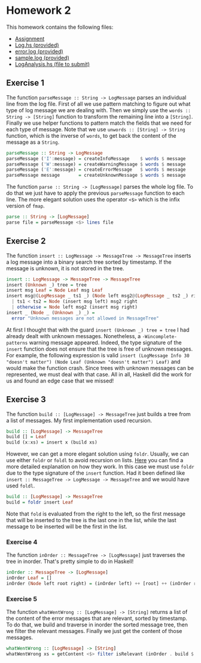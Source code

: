 # Homework 2

This homework contains the following files:
* [Assignment](assignment.pdf)
* [Log.hs (provided)](Log.hs)
* [error.log (provided)](error.log)
* [sample.log (provided)](sample.log)
* [LogAnalysis.hs (file to submit)](LogAnalysis.hs)

## Exercise 1

The function `parseMessage :: String -> LogMessage` parses an individual line from the log file. First of all we use pattern matching to figure out what type of log message we are dealing with. Then we simply use the `words :: String -> [String]` function to transform the remaining line into a `[String]`. Finally we use helper functions to pattern match the fields that we need for each type of message. Note that we use `unwords :: [String] -> String` function, which is the inverse of `words`, to get back the content of the message as a `String`.

```haskell
parseMessage :: String -> LogMessage
parseMessage ('I':message) = createInfoMessage    $ words $ message
parseMessage ('W':message) = createWarningMessage $ words $ message
parseMessage ('E':message) = createErrorMessage   $ words $ message
parseMessage message       = createUnknownMessage $ words $ message
```

The function `parse :: String -> [LogMessage]` parses the whole log file. To do that we just have to apply the previous `parseMessage` function to each line. The more elegant solution uses the operator `<$>` which is the infix version of `fmap`.

```haskell
parse :: String -> [LogMessage]
parse file = parseMessage <$> lines file
```

## Exercise 2

The function `insert :: LogMessage -> MessageTree -> MessageTree` inserts a log message into a binary search tree sorted by timestamp. If the message is unknown, it is not stored in the tree.

```haskell
insert :: LogMessage -> MessageTree -> MessageTree
insert (Unknown _) tree = tree
insert msg Leaf = Node Leaf msg Leaf
insert msg@(LogMessage _ ts1 _) (Node left msg2@(LogMessage _ ts2 _) right)
  | ts1 < ts2 = Node (insert msg left) msg2 right
  | otherwise = Node left msg2 (insert msg right)
insert _ (Node _ (Unknown _) _) =
  error "Unknown messages are not allowed in MessageTree"
```

At first I thought that with the guard `insert (Unknown _) tree = tree` I had already dealt with unknown messages. Nonetheless, a `-Wincomplete-patterns` warning message appeared. Indeed, the type signature of the `insert` function does not ensure that the tree is free of unknown messages. For example, the following expression is valid `insert (LogMessage Info 30 "doesn't matter") (Node Leaf (Unknown "doesn't matter") Leaf)` and would make the function crash. Since trees with unknown messages can be represented, we must deal with that case. All in all, Haskell did the work for us and found an edge case that we missed!

## Exercise 3

The function `build :: [LogMessage] -> MessageTree` just builds a tree from a list of messages. My first implementation used recursion.

```haskell
build :: [LogMessage] -> MessageTree
build [] = Leaf
build (x:xs) = insert x (build xs)
```

However, we can get a more elegant solution using `foldr`. Usually, we can use either `foldr` or `foldl` to avoid recursion on lists. [Here](https://gist.github.com/CMCDragonkai/9f5f75118dda10131764) you can find a more detailed explanation on how they work. In this case we must use `foldr` due to the type signature of the `insert` function. Had it been defined like `insert :: MessageTree -> LogMessage -> MessageTree` and we would have used `foldl`.

```haskell
build :: [LogMessage] -> MessageTree
build = foldr insert Leaf
```

Note that `fold` is evaluated from the right to the left, so the first message that will be inserted to the tree is the last one in the list, while the last message to be inserted will be the first in the list.

### Exercise 4

The function `inOrder :: MessageTree -> [LogMessage]` just traverses the tree in inorder. That's pretty simple to do in Haskell!

```haskell
inOrder :: MessageTree -> [LogMessage]
inOrder Leaf = []
inOrder (Node left root right) = (inOrder left) ++ [root] ++ (inOrder right)
```

### Exercise 5

The function `whatWentWrong :: [LogMessage] -> [String]` returns a list of the content of the error messages that are relevant, sorted by timestamp. To do that, we build and traverse in inorder the sorted message tree, then we filter the relevant messages. Finally we just get the content of those messages.

```haskell
whatWentWrong :: [LogMessage] -> [String]
whatWentWrong xs = getContent <$> filter isRelevant (inOrder . build $ xs)
```
